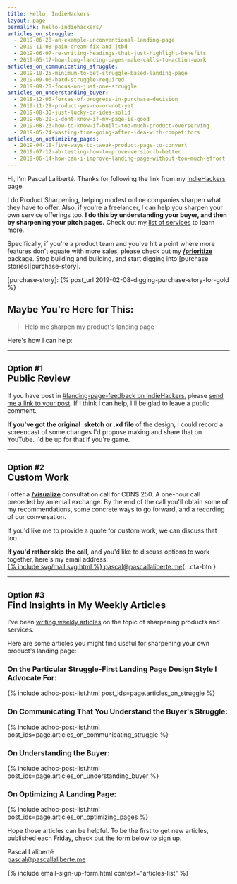 ```yaml
---
title: Hello, IndieHackers
layout: page
permalink: hello-indiehackers/
articles_on_struggle: 
  - 2019-06-28-an-example-unconventional-landing-page
  - 2019-11-08-pain-dream-fix-and-jtbd
  - 2019-06-07-re-writing-headings-that-just-highlight-benefits
  - 2019-05-17-how-long-landing-pages-make-calls-to-action-work
articles_on_communicating_struggle:
  - 2019-10-25-minimum-to-get-struggle-based-landing-page
  - 2019-09-06-hard-struggle-required
  - 2019-09-20-focus-on-just-one-struggle
articles_on_understanding_buyer:
  - 2018-12-06-forces-of-progress-in-purchase-decision
  - 2019-11-29-product-yes-no-or-not-yet
  - 2019-08-30-just-lucky-or-idea-solid
  - 2019-06-20-i-dont-know-if-my-page-is-good
  - 2019-08-23-how-to-know-if-built-too-much-product-overserving
  - 2019-05-24-wasting-time-going-after-idea-with-competitors
articles_on_optimizing_pages:
  - 2019-04-18-five-ways-to-tweak-product-page-to-convert
  - 2019-07-12-ab-testing-how-to-prove-version-b-better
  - 2019-06-14-how-can-i-improve-landing-page-without-too-much-effort
---
```


Hi, I'm Pascal Laliberté. Thanks for following the link from my [IndieHackers][ih-profile] page.

[ih-profile]: https://www.indiehackers.com/pascallaliberte

I do Product Sharpening, helping modest online companies sharpen what they have to offer. Also, if you're a freelancer, I can help you sharpen your own service offerings too. **I do this by understanding your buyer, and then by sharpening your pitch pages.** Check out my [list of services](services/) to learn more.

Specifically, if you're a product team and you've hit a point where more features don't equate with more sales, please check out my [**/prioritize**](/prioritize) package. Stop building and building, and start digging into [purchase stories][purchase-story].

[purchase-story]: {% post_url 2019-02-08-digging-purchase-story-for-gold %}


## Maybe You're Here for This:

> Help me sharpen my product's landing page

Here's how I can help:

---

## <small>Option #1</small><br>Public Review

If you have post in [#landing-page-feedback on IndieHackers][ih-landing-page-feedback], please [send me a link to your post](mailto:pascal@pascallaliberte.me?Landing+Page+Feedback). If I think I can help, I'll be glad to leave a public comment.

**If you've got the original .sketch or .xd file** of the design, I could record a screencast of some changes I'd propose making and share that on YouTube. I'd be up for that if you're game.

[ih-landing-page-feedback]: https://www.indiehackers.com/landing-page-feedback

---

## <small>Option #2</small><br>Custom Work

I offer a [**/visualize**](/visualize) consultation call for CDN$&nbsp;250. A one-hour call preceded by an email exchange. By the end of the call you'll obtain some of my recommendations, some concrete ways to go forward, and a recording of our conversation.

If you'd like me to provide a quote for custom work, we can discuss that too.

**If you'd rather skip the call**, and you'd like to discuss options to work together, here's my email address:  
[{% include svg/mail.svg.html %} pascal@pascallaliberte.me](mailto:pascal@pascallaliberte.me){: .cta-btn }

---

## <small>Option #3</small><br>Find Insights in My Weekly Articles

I've been [writing weekly articles](/articles) on the topic of sharpening products and services.

Here are some articles you might find useful for sharpening your own product's landing page:

### On the Particular Struggle-First Landing Page Design Style I Advocate For:

  {% include adhoc-post-list.html post_ids=page.articles_on_struggle %}

### On Communicating That You Understand the Buyer's Struggle:

  {% include adhoc-post-list.html post_ids=page.articles_on_communicating_struggle %}

### On Understanding the Buyer:

  {% include adhoc-post-list.html post_ids=page.articles_on_understanding_buyer %}

### On Optimizing A Landing Page:

  {% include adhoc-post-list.html post_ids=page.articles_on_optimizing_pages %}

Hope those articles can be helpful. To be the first to get new articles, published each Friday, check out the form below to sign up.

Pascal Laliberté  
[pascal@pascallaliberte.me](mailto:pascal@pascallaliberte.me)

{% include email-sign-up-form.html context="articles-list" %}
